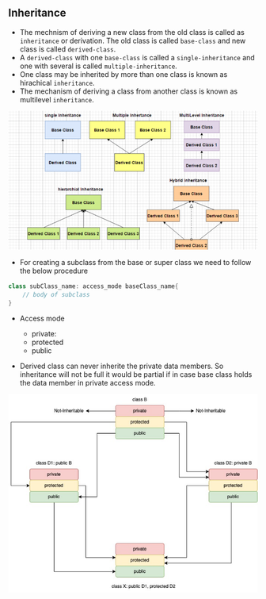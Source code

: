 
## Inheritance ##
- The mechnism of deriving a new class from the old class is called as `inheritance` or derivation. The old class is called `base-class` and new class is called `derived-class`.
- A `derived-class` with one `base-class` is called a `single-inheritance` and one with several is called `multiple-inheritance`.
- One class may be inherited by more than one class is known as hirachical `inheritance`.
- The mechanism of deriving a class from another class is known as multilevel `inheritance`.

![InheritanceType](image/InheritanceType.jpg)

- For creating a subclass from the base or super class we need to follow the below procedure
 
```cpp
class subClass_name: access_mode baseClass_name{
    // body of subclass
}
```
- Access mode
    - private:
    - protected
    - public

- Derived class can never inherite the private data members. So inheritance will not be full it would be partial if in case base class holds the data member in private access mode.

![Inheritance_level](image/Inheritance_level.jpg)
